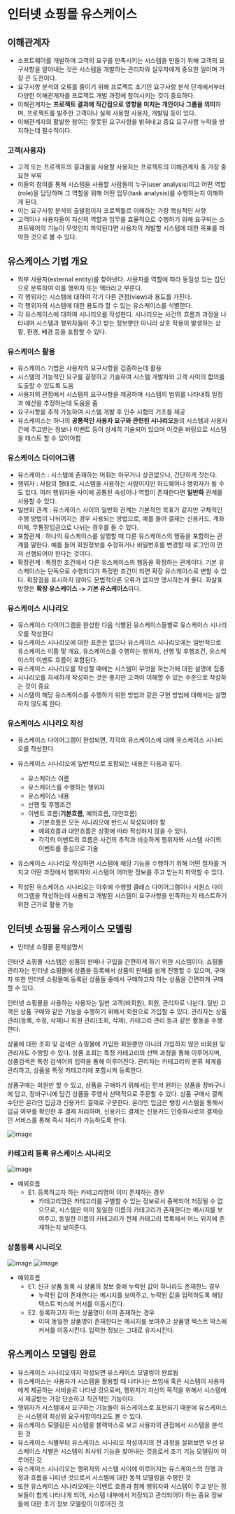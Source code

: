 # 인터넷 쇼핑몰 유스케이스

## 이해관계자

- 소프트웨어를 개발하며 고객의 요구를 만족시키는 시스템을 만들기 위해 고객의 요구사항을 알아내는 것은 시스템을 개발하는 관리자와 실무자에게 중요한 일이며 가장 큰 도전이다.
- 요구사항 분석의 오류를 줄이기 위해 프로젝트 초기인 요구사항 분석 단계에서부터 다양한 이해관계자를 프로젝트 개발 과정에 참여시키는 것이 중요하다.
- 이해관계자는 **프로젝트 결과에 직간접으로 영향을 미치는 개인이나 그룹을 의미**하며, 프로젝트를 발주한 고객이나 실제 사용할 사용자, 개발팀 등이 있다.
- 이해관계자의 활발한 참여는 잘못된 요구사항을 밝혀내고 중요 요구사항 누락을 방지하는데 필수적이다.

### 고객(사용자)

- 고객 또는 프로젝트의 결과물을 사용할 사용자는 프로젝트의 이해관계자 중 가장 중요한 부류
- 이들의 참여를 통해 시스템을 사용할 사람들이 누구(user analysis)이고 어떤 역할(role)을 담당하며 그 역할을 위해 어떤 업무(task analysis)를 수행하는지 이해하게 된다.
- 이는 요구사항 분석의 출발점이자 프로젝틀르 이해하는 가장 핵심적인 사항
- 고객이나 사용자들이 자신의 역할과 임무를 효율적으로 수행하기 위해 요구되는 소프트웨어의 기능이 무엇인지 파악된다면 사용자의 개발할 시스템에 대한 목표를 파악한 것으로 볼 수 있다.

## 유스케이스 기법 개요

- 외부 사용자(external entity)를 찾아낸다. 사용자를 역할에 따라 동질성 있는 집단으로 분류하여 이를 행위자 또는 액터라고 부른다.
- 각 행위자는 시스템에 대하여 각기 다른 관점(view)과 용도를 가진다.
- 각 행위자의 시스템에 대한 용도라 할 수 있는 유스케이스를 식별한다.
- 각 유스케이스에 대하여 시나리오를 작성한다. 시나리오는 사건의 흐름과 과정을 나타내며 시스템과 행위자들이 주고 받는 정보뿐만 아니라 상호 작용이 발생하는 상황, 환경, 배경 등을 포함할 수 있다.

### 유스케이스 활용

- 유스케이스 기법은 사용자의 요구사항을 검증하는데 활용
- 시스템의 기능적인 요구를 결정하고 기술하여 시스템 개발자와 고객 사이의 합의를 도출할 수 있도록 도움
- 사용자의 관점에서 시스템의 요구사항을 제공하며 시스템의 범위를 나타내줘 일정과 예산을 추정하는데 도움을 줌
- 요구사항을 추적 가능하여 시스템 개발 후 인수 시험의 기초를 제공
- 유스케이스는 하나의 **공통적인 사용자 요구와 관련된 시나리오**들의 시스템과 사용자간에 주고받는 정보나 이벤트 등이 상세히 기술되어 있으며 이것을 바탕으로 시스템을 테스트 할 수 있어야함

### 유스케이스 다이어그램

- 유스케이스 : 시스템에 존재하는 어휘는 아무거나 상관없으나, 간단하게 짓는다.
- 행위자 : 사람의 형태로, 시스템을 사용하는 사람이지만 하드웨어나 행위자가 될 수도 있다. 여러 행위자들 사이에 공통된 속성이나 역할이 존재한다면 **일반화** 관계를 사용할 수 있다.
- 일반화 관계 : 유스케이스 사이의 일반화 관계는 기본적인 목표가 같지만 구체적인 수행 방법이 나뉘어지는 경우 사용되는 방법으로, 예를 들어 결제는 신용카드, 계좌이체, 무통장입금으로 나뉘는 경우를 들 수 있다.
- 포함관계 : 하나의 유스케이스를 실행할 때 다른 유스케이스의 행동을 포함하는 관계를 말한다. 예를 들어 회원정보를 수정하거나 비밀번호를 변경할 때 로그인이 먼저 선행되어야 한다는 것이다.
- 확장관계 : 특정한 조건에서 다른 유스케이스의 행동을 확장하는 관계이다. 기본 유스케이스는 단독으로 수행되다가 특정한 조건이 되면 확장 유스케이스로 변할 수 있다. 확장점을 표시하지 않아도 문법적으론 오류가 없지만 명시하는게 좋다. 화살표 방향은 **확장 유스케이스 -> 기본 유스케이스**이다.

### 유스케이스 시나리오

- 유스케이스 다이어그램을 완성한 다음 식별된 유스케이스들별로 유스케이스 시나리오를 작성한다
- 유스케이스 시나리오에 대한 표준은 없으나 유스케이스 시나리오에는 일반적으로 유스케이스 이름 및 개요, 유스케이스를 수행하는 행위자, 선행 및 후행조건, 유스케이스의 이벤트 흐름이 포함된다.
- 유스케이스 시나리오를 작성할 때에는 시스템이 무엇을 하는가에 대한 설명에 집중
- 시나리오를 자세하게 작성하는 것은 좋지만 고객이 이해할 수 있는 수준으로 작성하는 것이 중요
- 시스템이 해당 유스케이스를 수행하기 위한 방법과 같은 구현 방법에 대해서는 설명하지 않도록 한다.

### 유스케이스 시나리오 작성

- 유스케이스 다이어그램이 완성되면, 각각의 유스케이스에 대해 유스케이스 시나리오를 작성한다.
- 유스케이스 시나리오에 일반적으로 포함되는 내용은 다음과 같다.
    - 유스케이스 이름
    - 유스케이스를 수행하는 행위자
    - 유스케이스 내용
    - 선행 및 후행조건
    - 이벤트 흐름(**기본흐름**, 예외흐름, 대안흐름)
        - 기본흐름은 모든 시나리오에 반드시 작성되어야 함
        - 예외흐름과 대안흐름은 상황에 따라 작성하지 않을 수 있다.
        - 각각의 이벤트의 흐름은 사건의 추적과 비슷하게 행위자와 시스템 사이의 이벤트를 중심으로 기술

- 유스케이스 시나리오 작성하면 시스템에 해당 기능을 수행하기 위해 어떤 절차를 거치고 어떤 과정에서 행위자와 시스템이 어떠한 정보를 주고 받는지 파악할 수 있다.

- 작성된 유스케이스 시나리오는 이후에 수행할 클래스 다이어그램이나 시퀀스 다이어그램을 작성하는데 사용되고 개발된 시스템이 요구사항을 만족하는지 테스트하기 위한 근거로 활용 가능
        

## 인터넷 쇼핑몰 유스케이스 모델링

- 인터넷 쇼핑몰 문제설명서

인터넷 쇼핑몰 시스템은 상품의 판매나 구입을 간편하게 하기 위한 시스템이다. 쇼핑몰 관리자는 인터넷 쇼핑몰에 상품을 등록해서 상품의 판매를 쉽게 진행할 수 있으며, 구매자 또한 인터넷 쇼핑몰에 등록된 상품들 중에서 구매하고자 하는 상품을 간편하게 구매할 수 있다.

인터넷 쇼핑몰을 사용하는 사용자는 일반 고객(비회원), 회원, 관리자로 나뉜다. 일반 고객은 상품 구매와 같은 기능을 수행하기 위해서 회원으로 가입할 수 있다. 관리자는 상품 관리(등록, 수정, 삭제)나 회원 관리(조회, 삭제), 카테고리 관리 등과 같은 활동을 수행한다.

상품에 대한 조회 및 검색은 쇼핑몰에 가입한 회원뿐만 아니라 가입하지 않은 비회원 및 관리자도 수행할 수 있다. 상품 조회는 특정 카테고리의 선택 과정을 통해 이루어지며, 상품검색은 특정 검색어의 입력을 통해 이루어진다. 관리자는 카테고리의 분류 체계를 관리하고, 상품을 특정 카테고리에 포함시켜 등록한다.

상품구매는 회원만 할 수 있고, 상품을 구매하기 위해서는 먼저 원하는 상품을 장바구니에 담고, 장바구니에 담긴 상품들 주엥서 선택적으로 주문할 수 있다. 상품 구매시 결제 수단은 온라인 입금과 신용카드 결제로 구분한다. 온라인 입금은 뱅킹 시스템을 통해서 입금 여부를 확인한 후 결제 처리하며, 신용카드 결제는 신용카드 인증화사로의 결제승인 서비스를 통해 즉시 처리가 가능하도록 한다.

![image](https://user-images.githubusercontent.com/59367782/99071270-1daca100-25f5-11eb-943d-5e1b2fdac80b.png)


### 카테고리 등록 유스케이스 시나리오

![image](https://user-images.githubusercontent.com/59367782/99071839-408b8500-25f6-11eb-9475-fe5f1e17b662.png)
- 예외흐름
    - E1. 등록하고자 하는 카테고리명이 이미 존재하는 경우
        - 카테고리명은 카테고리를 구별할 수 있는 정보로서 중복되어 저장될 수 없으므로, 시스템은 이미 동일한 이름의 카테고리가 존재한다는 메시지를 보여주고, 동일한 이름의 카테고리가 전체 카테고리 목록에서 어느 위치에 존재하는지 보여준다.

### 상품등록 시나리오

![image](https://user-images.githubusercontent.com/59367782/99072048-9e1fd180-25f6-11eb-8372-15936b223887.png)
![image](https://user-images.githubusercontent.com/59367782/99072011-89433e00-25f6-11eb-89ff-68d37bfb2c36.png)
- 예외흐름
    - E1. 신규 상품 등록 시 상품의 정보 중에 누락된 값이 하나라도 존재한느 경우
        - 누락된 값이 존재한다는 메시지를 보여주고, 누락된 값을 입력하도록 해당 텍스트 박스에 커서를 이동시킨다.
    - E2. 등록하고자 하는 상품명이 이미 존재하는 경우
        - 이미 동일한 상품명이 존재한다는 메시지를 보여주고 상품명 텍스트 박스에 커서를 이동시킨다. 입력한 정보는 그대로 유지시킨다.

## 유스케이스 모델링 완료

- 유스케이스 시나리오까지 작성되면 유스케이스 모델링이 완료됨
- 유스케이스는 사용자가 시스템을 활용할 때 나타나는 쓰임새 혹은 시스템이 사용자에게 제공하는 서비슬르 나타낸 것으로써, 행위자가 자신의 목적을 위해서 시스템에서 제공받는 가장 단순하고 직관적인 기능이다.
- 행위자가 시스템에서 요구하는 기능들이 유스케이스로 표현되기 때문에 유스케이스는 시스템의 최상위 요구사항이라고도 볼 수 있다.
- 유스케이스 모델링은 시스템을 블랙박스로 보고 사용자의 관점에서 시스템을 분석한 것
- 유스케이스 식별부터 유스케이스 시나리오 작성까지의 전 과정을 살펴보면 우선 유스케이스 식별은 시스템의 최사위 기능을 찾아내는 것응로서 초기 기능 모델링이 이루어진 것
- 유스케이스 시나리오는 행위자와 시스템 사이에 이루어지는 유스케이스의 진행 과정과 흐름을 나타낸 것으로서 시스템에 대한 동적 모델링을 수행한 것
- 또한 유스케이스 시나리오에는 이벤트 흐름과 함께 행위자와 시스템이 주고 받는 정보들이 함게 나타나게 되어, 시스템 내부에서 저장되고 관리되어야 하는 중요 정보들에 대한 초기 정보 모델링이 이루어진 것